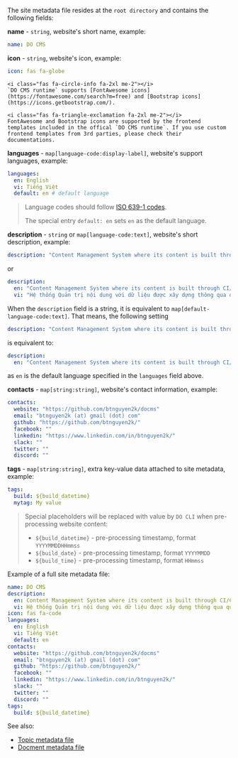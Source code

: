 The site metadata file resides at the `root directory` and contains the following fields:

**name** - `string`, website's short name, example:
```yaml
name: DO CMS
```

**icon** - `string`, website's icon, example:
```yaml
icon: fas fa-globe
```

```bs-alert info flex
<i class="fas fa-circle-info fa-2xl me-2"></i>
`DO CMS runtime` supports [FontAwesome icons](https://fontawesome.com/search?m=free) and [Bootstrap icons](https://icons.getbootstrap.com/).
```

```bs-alert warning flex
<i class="fas fa-triangle-exclamation fa-2xl me-2"></i>
FontAwesome and Bootstrap icons are supported by the frontend templates included in the offical `DO CMS runtime`. If you use custom frontend templates from 3rd parties, please check their documentations.
```

**languages** - `map[language-code:display-label]`, website's support languages, example:
```yaml
languages:
  en: English
  vi: Tiếng Việt
  default: en # default language
```

> Language codes should follow [ISO 639-1 codes](https://en.wikipedia.org/wiki/List_of_ISO_639-1_codes).
>
> The special entry `default: en` sets `en` as the default language.

**description** - `string` or `map[language-code:text]`, website's short description, example:
```yaml
description: "Content Management System where its content is built through CI/CD pipeline"
```

or
```yaml
description:
  en: "Content Management System where its content is built through CI/CD pipeline"
  vi: "Hệ thống Quản trị nội dung với dữ liệu được xây dựng thông qua qui trình CI/CD"
```

When the `description` field is a string, it is equivalent to `map[default-language-code:text]`. That means, the following setting
```yaml
description: "Content Management System where its content is built through CI/CD pipeline"
```
is equivalent to:
```yaml
description:
  en: "Content Management System where its content is built through CI/CD pipeline"
```
as `en` is the default language specified in the `languages` field above.

**contacts** - `map[string:string]`, website's contact information, example:
```yaml
contacts:
  website: "https://github.com/btnguyen2k/docms"
  email: "btnguyen2k (at) gmail (dot) com"
  github: "https://github.com/btnguyen2k/"
  facebook: ""
  linkedin: "https://www.linkedin.com/in/btnguyen2k/"
  slack: ""
  twitter: ""
  discord: ""
```

**tags** - `map[string:string]`, extra key-value data attached to site metadata, example:
```yaml
tags:
  build: ${build_datetime}
  mytag: My value
```

> Special placeholders will be replaced with value by `DO CLI` when pre-processing website content:
> - `${build_datetime}` - pre-processing timestamp, format `YYYYMMDDHHmmss`
> - `${build_date}` - pre-processing timestamp, format `YYYYMMDD`
> - `${build_time}` - pre-processing timestamp, format `HHmmss`

Example of a full site metadata file:
```yaml
name: DO CMS
description:
  en: Content Management System where its content is built through CI/CD pipeline
  vi: Hệ thống Quản trị nội dung với dữ liệu được xây dựng thông qua qui trình CI/CD
icon: fas fa-code
languages:
  en: English
  vi: Tiếng Việt
  default: en
contacts:
  website: "https://github.com/btnguyen2k/docms"
  email: "btnguyen2k (at) gmail (dot) com"
  github: "https://github.com/btnguyen2k/"
  facebook: ""
  linkedin: "https://www.linkedin.com/in/btnguyen2k/"
  slack: ""
  twitter: ""
  discord: ""
tags:
  build: ${build_datetime}
```

See also:
- [Topic metadata file](../topicmetadata/)
- [Docment metadata file](../documentmetadata/)
